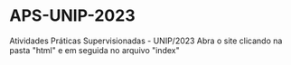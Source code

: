 # APS-UNIP-2023
Atividades Práticas Supervisionadas - UNIP/2023
Abra o site clicando na pasta "html" e em seguida no arquivo "index"
